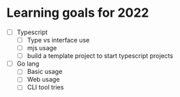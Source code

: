 # Learning goals for 2022

- [ ] Typescript
    - [ ] Type vs interface use
    - [ ] mjs usage
    - [ ] build a template project to start typescript projects

- [ ] Go lang
    - [ ] Basic usage
    - [ ] Web usage
    - [ ] CLI tool tries
